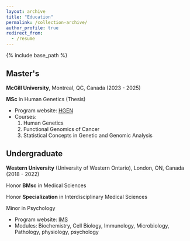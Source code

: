 ```yaml
---
layout: archive
title: "Education"
permalink: /collection-archive/
author_profile: true
redirect_from:
  - /resume
---
```


{% include base_path %}

## Master's

**McGill University**, Montreal, QC, Canada (2023 - 2025)

**MSc** in Human Genetics (Thesis)
* Program website: [HGEN](https://www.mcgill.ca/humangenetics/)
* Courses:
   1. Human Genetics
   2. Functional Genomics of Cancer
   3. Statistical Concepts in Genetic and Genomic Analysis 



## Undergraduate

**Western University** (University of Western Ontario), London, ON, Canada (2018 - 2022)

Honor **BMsc** in Medical Sciences

Honor **Specialization** in Interdisciplinary Medical Sciences

Minor in Psychology
* Program website: [IMS](https://www.schulich.uwo.ca/ims/index.html)
* Modules: Biochemistry, Cell Biology, Immunology, Microbiology, Pathology, physiology, psychology
